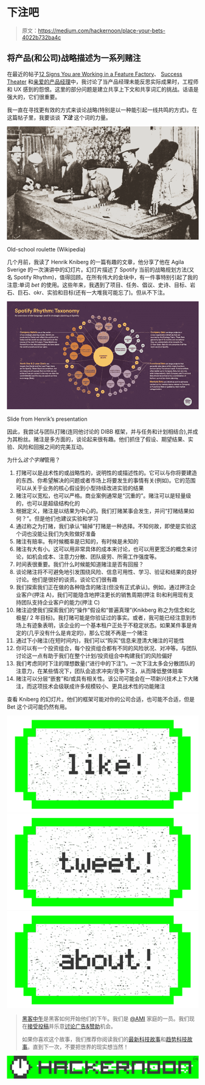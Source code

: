# 下注吧

> 原文：<https://medium.com/hackernoon/place-your-bets-4022b732ba4c>

## 将产品(和公司)战略描述为一系列赌注

在最近的帖子[12 Signs You are Working in a Feature Factory](https://hackernoon.com/12-signs-youre-working-in-a-feature-factory-44a5b938d6a2#.2jkk8hw2m)、 [Success Theater](/p/success-theater-b60a1666fe67) 和[亲爱的产品经理](https://hackernoon.com/dear-product-managers-c488ba6386ea)中，我讨论了当产品经理未能反思实际成果时，工程师和 UX 感到的怨恨。这里的部分问题是建立共享上下文和共享词汇的挑战。话语是强大的，它们很重要。

我一直在寻找更有效的方式来谈论战略(特别是以一种能引起一线共鸣的方式)。在这篇帖子里，我要谈谈 ***下注*** 这个词的力量。

![](img/f668adbdf926ee6d9bda45d452e42e05.png)

Old-school roulette (Wikipedia)

几个月前，我读了 Henrik Kniberg 的一篇有趣的文章，他分享了他在 Agila Sverige 的一次演讲中的幻灯片。幻灯片描述了 Spotify 当前的战略规划方法(又名 Spotify Rhythm)，值得回顾。在所有伟大的金块中，有一件事特别引起了我的注意:单词 *bet* 的使用。这些年来，我遇到了项目、任务、倡议、史诗、目标、岩石、巨石、okr、实验和目标(还有一大堆我可能忘了)。但从不下注。

![](img/9a8d95221abf05259e12166c06c6b85b.png)

Slide from Henrik’s presentation

因此，我尝试与团队打赌(连同他讨论的 DIBB 框架，并与任务和计划相结合),并成为其粉丝。赌注是多方面的，谈论起来很有趣。他们抓住了假设、期望结果、实验、风险和回报之间的完美互动。

为什么*这个字赌*管用？

1.  打赌可以是战术性的或战略性的，说明性的或描述性的。它可以与你将要建造的东西、你希望解决的问题或者市场上将要发生的事情有关(例如)。它的范围可以从关于业务的核心假设到小型持续改进实验的结果
2.  赌注可以宽松，也可以严格。商业案例通常是“沉重的”。赌注可以是轻量级的，也可以是超级结构化的
3.  根据定义，赌注是以结果为中心的。我们打赌某事会发生，并问“打赌结果如何？”。但是他们也建议实验和学习
4.  通过称之为打赌，我们承认“输掉”打赌是一种选择。不知何故，即使是实验这个词也没能让我们为失败做好准备
5.  赌注有赔率。有时候概率是已知的，有时候是未知的
6.  赌注有大有小。这可以用非常具体的成本来讨论，也可以用更宽泛的概念来讨论，如机会成本、注意力分散、团队疲劳、所需工作强度等。
7.  时间表很重要。我们什么时候能知道赌注是否有回报？
8.  谈论赌注将不可避免地引发围绕风险、信息可用性、学习、验证和结果的良好讨论。他们是很好的谈资。谈论它们很有趣
9.  我们探索我们正在做的各种隐含的赌注(但没有正式承认)。例如，通过押注企业客户(押注 A)，我们可能隐含地押注更长的销售周期(押注 B)和利用现有支持团队支持企业客户的能力(押注 C)
10.  赌注迫使我们探索我们的“操作”假设和“普遍真理”(Knikberg 称之为信念和北极星/ 2 年目标)。我打赌可能是你验证过的事实。或者，我可能已经注意到市场上有迹象表明，该企业的一个基本租户正处于不稳定状态。如果某件事是肯定的(几乎没有什么是肯定的)，那么它就不再是一个赌注
11.  通过下小赌注(在短时间内)，我们可以“购买”信息来澄清大赌注的可能性
12.  你可以有一个投资组合，每个投资组合都有不同的风险状况、对冲等。与团队讨论这一点有助于我们在整个计划/投资组合中构建我们的风险偏好
13.  我们考虑同时下注的理想数量(“进行中的下注”)。一次下注太多会分散团队的注意力，在某些情况下，团队会追求冲突/竞争下注，从而降低整体赔率
14.  赌注可以分层“嵌套”和/或具有相关性。该公司可能会在一项新兴技术上下大赌注，而这项技术会级联成许多规模较小、更具战术性的功能赌注

查看 Kniberg 的幻灯片。他们的框架可能对你的公司合适，也可能不合适，但是 Bet 这个词可能仍然有用。

[![](img/50ef4044ecd4e250b5d50f368b775d38.png)](http://bit.ly/HackernoonFB)[![](img/979d9a46439d5aebbdcdca574e21dc81.png)](https://goo.gl/k7XYbx)[![](img/2930ba6bd2c12218fdbbf7e02c8746ff.png)](https://goo.gl/4ofytp)

> [黑客中午](http://bit.ly/Hackernoon)是黑客如何开始他们的下午。我们是 [@AMI](http://bit.ly/atAMIatAMI) 家庭的一员。我们现在[接受投稿](http://bit.ly/hackernoonsubmission)并乐意[讨论广告&赞助](mailto:partners@amipublications.com)机会。
> 
> 如果你喜欢这个故事，我们推荐你阅读我们的[最新科技故事](http://bit.ly/hackernoonlatestt)和[趋势科技故事](https://hackernoon.com/trending)。直到下一次，不要把世界的现实想当然！

![](img/be0ca55ba73a573dce11effb2ee80d56.png)